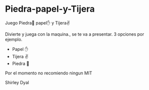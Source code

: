 # Piedra-papel-y-Tijera
Juego Piedra👊 papel✋ y Tijera✌

Divierte y juega con la maquina., se te va a presentar.
3 opciones por ejemplo.

- Papel  ✋
- Tijera ✌
- Piedra 👊

Por el momento no recomiendo ningun MIT


Shirley Dyal

